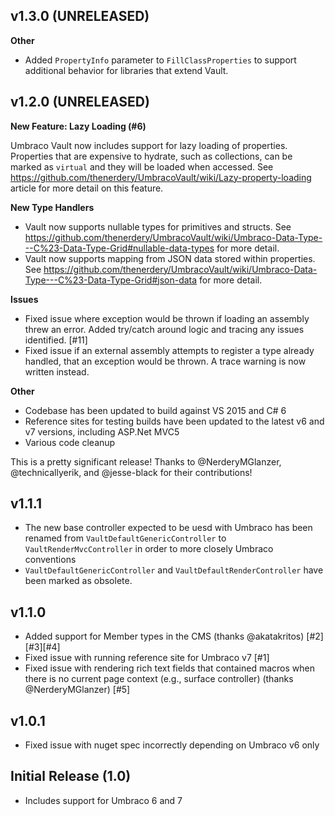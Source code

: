 ## v1.3.0 (UNRELEASED)

**Other**
 
 * Added `PropertyInfo` parameter to `FillClassProperties` to support additional behavior for libraries that extend Vault. 

## v1.2.0 (UNRELEASED)

**New Feature: Lazy Loading (#6)**
 
Umbraco Vault now includes support for lazy loading of properties. Properties that are expensive to hydrate,
such as collections, can be marked as `virtual` and they will be loaded when accessed. See <https://github.com/thenerdery/UmbracoVault/wiki/Lazy-property-loading> article
for more detail on this feature.

**New Type Handlers**

 * Vault now supports nullable types for primitives and structs. See <https://github.com/thenerdery/UmbracoVault/wiki/Umbraco-Data-Type---C%23-Data-Type-Grid#nullable-data-types> for more detail.
 * Vault now supports mapping from JSON data stored within properties. See <https://github.com/thenerdery/UmbracoVault/wiki/Umbraco-Data-Type---C%23-Data-Type-Grid#json-data> for more detail.

**Issues**
 
 * Fixed issue where exception would be thrown if loading an assembly threw an error. Added try/catch around logic and tracing any issues identified. [#11]
 * Fixed issue if an external assembly attempts to register a type already handled, that an exception would be thrown. A trace warning is now written instead.

**Other**

 * Codebase has been updated to build against VS 2015 and C# 6
 * Reference sites for testing builds have been updated to the latest v6 and v7 versions, including ASP.Net MVC5
 * Various code cleanup

This is a pretty significant release! Thanks to @NerderyMGlanzer, @technicallyerik, and @jesse-black for their contributions!
 
## v1.1.1

 * The new base controller expected to be uesd with Umbraco has been renamed from `VaultDefaultGenericController` to `VaultRenderMvcController` in order to more closely
   Umbraco conventions
 * `VaultDefaultGenericController` and `VaultDefaultRenderController` have been marked as obsolete.

## v1.1.0

 * Added support for Member types in the CMS (thanks @akatakritos) [#2][#3][#4]
 * Fixed issue with running reference site for Umbraco v7 [#1]
 * Fixed issue with rendering rich text fields that contained macros when there is no current page context (e.g., surface controller) (thanks @NerderyMGlanzer) [#5]

## v1.0.1

 * Fixed issue with nuget spec incorrectly depending on Umbraco v6 only

## Initial Release (1.0)

 * Includes support for Umbraco 6 and 7